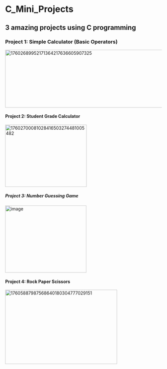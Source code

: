 # C_Mini_Projects

## 3 amazing projects using C programming 


### Project 1: Simple Calculator (Basic Operators)

<img width="618" height="186" alt="17602689952171364217636605907325" src="https://github.com/user-attachments/assets/562a2fc1-7fd3-4350-b1f2-7f8eef034847" />

#### Project 2: Student Grade Calculator

<img width="262" height="200" alt="17602700081028416503274481005482" src="https://github.com/user-attachments/assets/4c4baf97-799a-49ce-bb8b-53a83f0b96f4" />

##### Project 3: Number Guessing Game

<img width="261" height="216" alt="image" src="https://github.com/user-attachments/assets/0eee4184-be57-4c4c-90a9-abe56cc875a6" />


#### Project 4: Rock Paper Scissors 
<img width="360" height="239" alt="17605887987568640180304777029151" src="https://github.com/user-attachments/assets/c457b426-e0c7-4cd2-86d3-5f270b5627b2" />
